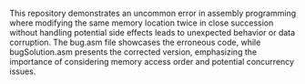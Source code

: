 This repository demonstrates an uncommon error in assembly programming where modifying the same memory location twice in close succession without handling potential side effects leads to unexpected behavior or data corruption. The bug.asm file showcases the erroneous code, while bugSolution.asm presents the corrected version, emphasizing the importance of considering memory access order and potential concurrency issues.